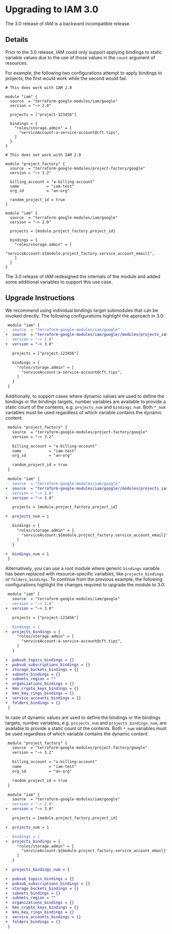 # Upgrading to IAM 3.0

The 3.0 release of IAM is a backward incompatible release.

## Details

Prior to the 3.0 release, IAM could only support applying bindings to
static variable values due to the use of those values in the `count`
argument of resources.

For example, the following two configurations attempt to apply bindings
to projects; the first would work while the second would fail.

```hcl
# This does work with IAM 2.0

module "iam" {
  source  = "terraform-google-modules/iam/google"
  version = "~> 2.0"

  projects = ["project-123456"]

  bindings = {
    "roles/storage.admin" = [
      "serviceAccount:a-service-account@cft.tips",
    ]
  }
}
```

```hcl
# This does not work with IAM 2.0

module "project_factory" {
  source  = "terraform-google-modules/project-factory/google"
  version = "~> 3.2"

  billing_account = "a-billing-account"
  name            = "iam-test"
  org_id          = "an-org"

  random_project_id = true
}

module "iam" {
  source  = "terraform-google-modules/iam/google"
  version = "~> 2.0"

  projects = [module.project_factory.project_id]

  bindings = {
    "roles/storage.admin" = [
      "serviceAccount:${module.project_factory.service_account_email}",
    ]
  }
}
```

The 3.0 release of IAM redesigned the internals of the module and added
some additional variables to support this use case.

## Upgrade Instructions

We recommend using individual bindings target submodules that can be invoked
directly. The following configurations highlight the approach in 3.0:

```diff
 module "iam" {
-  source  = "terraform-google-modules/iam/google"
+  source  = "terraform-google-modules/iam/google//modules/projects_iam"
-  version = "~> 2.0"
+  version = "~> 3.0"

   projects = ["project-123456"]

   bindings = {
     "roles/storage.admin" = [
       "serviceAccount:a-service-account@cft.tips",
     ]
   }
 }
```

Additionally, to support cases where dynamic values 
are used to define the bindings or the bindings targets, number
variables are available to provide a static count of the contents, e.g.
`projects_num` and `bindings_num`. Both `*_num` variables must be used 
regardless of which variable contains the dynamic content:

```diff
 module "project_factory" {
   source  = "terraform-google-modules/project-factory/google"
   version = "~> 3.2"

   billing_account = "a-billing-account"
   name            = "iam-test"
   org_id          = "an-org"

   random_project_id = true
 }

 module "iam" {
-  source  = "terraform-google-modules/iam/google"
+  source  = "terraform-google-modules/iam/google//modules/projects_iam"
-  version = "~> 2.0"
+  version = "~> 3.0"

   projects = [module.project_factory.project_id]

+  projects_num = 1

   bindings = {
     "roles/storage.admin" = [
       "serviceAccount:${module.project_factory.service_account_email}",
     ]
   }

+  bindings_num = 1
 }
```

Alternatively, you can use a root module where generic `bindings` variable has
 been replaced with resource-specific variables, like `projects_bindings` or
`folders_bindings`. To continue from the previous example, the following 
configurations highlight the changes required to upgrade the module to 3.0:

```diff
 module "iam" {
   source  = "terraform-google-modules/iam/google"
-  version = "~> 2.0"
+  version = "~> 3.0"

   projects = ["project-123456"]

-  bindings = {
+  projects_bindings = {
     "roles/storage.admin" = [
       "serviceAccount:a-service-account@cft.tips",
     ]
   }

+  pubsub_topics_bindings = {}
+  pubsub_subscriptions_bindings = {}
+  storage_buckets_bindings = {}
+  subnets_bindings = {}
+  subnets_region = ""
+  organizations_bindings = {}
+  kms_crypto_keys_bindings = {}
+  kms_key_rings_bindings = {}
+  service_accounts_bindings = {}
+  folders_bindings = {}
 }
```

In case of dynamic values are used to define the bindings or the bindings 
targets, number variables, e.g. `projects_num` and `projects_bindings_num`, 
are available to provide a static count of the contents. Both `*_num`
variables must be used regardless of which variable contains the
dynamic content:

```diff
 module "project_factory" {
   source  = "terraform-google-modules/project-factory/google"
   version = "~> 3.2"

   billing_account = "a-billing-account"
   name            = "iam-test"
   org_id          = "an-org"

   random_project_id = true
 }

 module "iam" {
   source  = "terraform-google-modules/iam/google"
-  version = "~> 2.0"
+  version = "~> 3.0"

   projects = [module.project_factory.project_id]

+  projects_num = 1

-  bindings = {
+  projects_bindings = {
     "roles/storage.admin" = [
       "serviceAccount:${module.project_factory.service_account_email}",
     ]
   }

+  projects_bindings_num = 1

+  pubsub_topics_bindings = {}
+  pubsub_subscriptions_bindings = {}
+  storage_buckets_bindings = {}
+  subnets_bindings = {}
+  subnets_region = ""
+  organizations_bindings = {}
+  kms_crypto_keys_bindings = {}
+  kms_key_rings_bindings = {}
+  service_accounts_bindings = {}
+  folders_bindings = {}
 }
```
